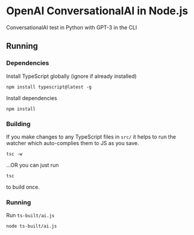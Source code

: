 # OpenAI ConversationalAI in Node.js

ConversationalAI test in Python with GPT-3 in the CLI

## Running
### Dependencies
Install TypeScript globally (ignore if already installed)
```
npm install typescript@latest -g
```
Install dependencies
```
npm install
```

### Building
If you make changes to any TypeScript files in `src/` it helps to run the watcher which auto-complies them to JS as you save.
```
tsc -w
```
...OR you can just run 
```
tsc
```
to build once.

### Running
Run `ts-built/ai.js`
```
node ts-built/ai.js
```
